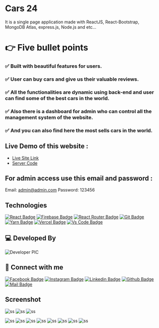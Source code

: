 # Cars 24

It is a single page application made with ReactJS, React-Bootstrap, MongoDB Atlas, express.js, Node.js and etc...

# 👉 **Five bullet points**

### ✅	Built with beautiful features for users.

### ✅ User can buy cars and give us their valuable reviews.

### ✅ All the functionalities are dynamic using back-end and user can find some of the best cars in the world.

### ✅ Also there is a dashboard for admin who can control all the management system of the website.

### ✅ And you can also find here the most sells cars in the world.

## Live Demo of this website :

- [Live Site Link](https://niche-web-a35d2.web.app/)
- [Server Code](https://github.com/coderboy-raiyan/Niche-server-side-code)

## For admin access use this email and password :

Email: admin@admin.com
Password: 123456


## Technologies

[![React Badge](https://img.shields.io/badge/React-20232A?style=for-the-badge&logo=react&logoColor=61DAFB)](https://github.com/coderboy-raiyan)
[![Firebase Badge](https://img.shields.io/badge/Firebase-FFCB2B?style=for-the-badge&logo=firebase&logoColor=white)](https://github.com/coderboy-raiyan)
[![React Router Badge](https://img.shields.io/badge/React_Router-CA4245?style=for-the-badge&logo=react-router&logoColor=white)](https://github.com/coderboy-raiyan)
[![Git Badge](https://img.shields.io/badge/git-f34f29?style=for-the-badge&logo=git&logoColor=white)](https://github.com/coderboy-raiyan)
[![Yarn Badge](https://img.shields.io/badge/yarn-0078D6?style=for-the-badge&logo=yarn&logoColor=white)](https://github.com/coderboy-raiyan)
[![Vercel Badge](https://img.shields.io/badge/vercel-000?style=for-the-badge&logo=vercel&logoColor=white)](https://github.com/coderboy-raiyan)
[![Vs Code Badge](https://img.shields.io/badge/Visual_Studio_Code-0078D6?style=for-the-badge&logo=visualstudiocode&logoColor=white)](https://github.com/coderboy-raiyan)

## 💻 Developed By

![Developer PIC](https://avatars.githubusercontent.com/u/76396442?v=4)

## 🚀 Connect with me

[![Facebook Badge](https://img.shields.io/badge/Facebook-1877F2?style=for-the-badge&logo=facebook&logoColor=white)](https://www.facebook.com/tajkierhaque/)
[![Instagram Badge](https://img.shields.io/badge/Instagram-E4405F?style=for-the-badge&logo=instagram&logoColor=white)](https://www.instagram.com/tajkier_haque/)
[![Linkedin Badge](https://img.shields.io/badge/LinkedIn-0077B5?style=for-the-badge&logo=linkedin&logoColor=white)](https://www.linkedin.com/in/tajkier-haque/)
[![Github Badge](https://img.shields.io/badge/GitHub-100000?style=for-the-badge&logo=github&logoColor=white)](https://github.com/coderboy-raiyan)
[![Mail Badge](https://img.shields.io/badge/Gmail-D14836?style=for-the-badge&logo=gmail&logoColor=white)](mailto:tajkierhaque@gmail.com)

## Screenshot

![ss](https://i.ibb.co/d68gKN5/screencapture-niche-web-a35d2-web-app-2021-11-12-13-36-27.png)
![ss](https://i.ibb.co/5M1HtTF/screencapture-niche-web-a35d2-web-app-products-2021-11-12-13-36-46.png)
![ss](https://i.ibb.co/0mnbKTs/screencapture-niche-web-a35d2-web-app-dashboard-2021-11-12-13-36-59.png)

![ss](https://i.ibb.co/jgwhqqq/screencapture-niche-web-a35d2-web-app-dashboard-review-2021-11-12-13-37-09.png)
![ss](https://i.ibb.co/r2vy7cx/screencapture-niche-web-a35d2-web-app-dashboard-pay-2021-11-12-13-37-18.png)
![ss](https://i.ibb.co/99Z0Mmf/screencapture-niche-web-a35d2-web-app-login-2021-11-12-13-41-48.png)
![ss](https://i.ibb.co/2F3zJXc/screencapture-niche-web-a35d2-web-app-register-2021-11-12-13-41-57.png)
![ss](https://i.ibb.co/TYFJcH2/screencapture-niche-web-a35d2-web-app-dashboard-makeadmin-2021-11-12-13-37-25.png)
![ss](https://i.ibb.co/G0LGHQ5/screencapture-niche-web-a35d2-web-app-dashboard-addproduct-2021-11-12-13-37-42.png)
![ss](https://i.ibb.co/2v7d734/screencapture-niche-web-a35d2-web-app-dashboard-manageproducts-2021-11-12-13-37-52.png)
![ss](https://i.ibb.co/6b5TZM7/screencapture-niche-web-a35d2-web-app-dashboard-manageorders-2021-11-12-13-38-06.png)
